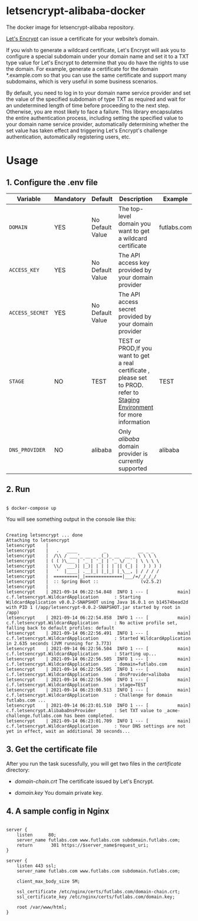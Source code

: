# letsencrypt-alibaba-docker
The docker image for letsencrypt-alibaba repository.

[Let's Encrypt](https://letsencrypt.org/getting-started/) can issue a certificate for your website’s domain. 

If you wish to generate a wildcard certificate, Let's Encrypt will ask you to configure a special subdomain under your domain name and set it to a TXT type value for Let's Encrypt to determine that you do have the rights to use the domain. For example, generate a certificate for the domain *.example.com so that you can use the same certificate and support many subdomains, which is very useful in some business scenarios.

By default, you need to log in to your domain name service provider and set the value of the specified subdomain of type TXT as required and wait for an undetermined length of time before proceeding to the next step. Otherwise, you are most likely to face a failure. This library encapsulates the entire authentication process, including setting the specified value to your domain name service provider, automatically determining whether the set value has taken effect and triggering Let's Encrypt's challenge authentication, automatically registering users, etc.

# Usage

## 1. Configure the .env file

Variable | Mandatory | Default | Description | Example
--- | --- | --- | --- | ---
`DOMAIN` | YES | No Default Value | The top-level domain you want to get a wildcard certificate | futlabs.com
`ACCESS_KEY` | YES | No Default Value | The API access key provided by your domain provider | 
`ACCESS_SECRET` | YES | No Default Value | The API access secret provided by your domain provider | 
`STAGE` | NO | TEST | TEST or PROD,If you want to get a real certificate , please set to PROD. refer to [Staging Environment](https://letsencrypt.org/docs/staging-environment/) for more information | TEST
`DNS_PROVIDER` | NO | alibaba | Only _alibaba_ domain provider is currently supported  | alibaba

## 2. Run

```shell

$ docker-compose up

```

You will see something output in the console like this:

```shell

Creating letsencrypt ... done
Attaching to letsencrypt
letsencrypt    |
letsencrypt    |   .   ____          _            __ _ _
letsencrypt    |  /\\ / ___'_ __ _ _(_)_ __  __ _ \ \ \ \
letsencrypt    | ( ( )\___ | '_ | '_| | '_ \/ _` | \ \ \ \
letsencrypt    |  \\/  ___)| |_)| | | | | || (_| |  ) ) ) )
letsencrypt    |   '  |____| .__|_| |_|_| |_\__, | / / / /
letsencrypt    |  =========|_|==============|___/=/_/_/_/
letsencrypt    |  :: Spring Boot ::                (v2.5.2)
letsencrypt    |
letsencrypt    | 2021-09-14 06:22:54.848  INFO 1 --- [           main] c.f.letsencrypt.WildcardApplication      : Starting WildcardApplication v0.0.2-SNAPSHOT using Java 16.0.1 on b14574bead2d with PID 1 (/app/letsencrypt-0.0.2-SNAPSHOT.jar started by root in /app)
letsencrypt    | 2021-09-14 06:22:54.858  INFO 1 --- [           main] c.f.letsencrypt.WildcardApplication      : No active profile set, falling back to default profiles: default
letsencrypt    | 2021-09-14 06:22:56.491  INFO 1 --- [           main] c.f.letsencrypt.WildcardApplication      : Started WildcardApplication in 2.635 seconds (JVM running for 3.773)
letsencrypt    | 2021-09-14 06:22:56.504  INFO 1 --- [           main] c.f.letsencrypt.WildcardApplication      : Starting up...
letsencrypt    | 2021-09-14 06:22:56.505  INFO 1 --- [           main] c.f.letsencrypt.WildcardApplication      : domain=futlabs.com
letsencrypt    | 2021-09-14 06:22:56.505  INFO 1 --- [           main] c.f.letsencrypt.WildcardApplication      : dnsProvider=alibaba
letsencrypt    | 2021-09-14 06:22:56.506  INFO 1 --- [           main] c.f.letsencrypt.WildcardApplication      : stage=TEST
letsencrypt    | 2021-09-14 06:23:00.513  INFO 1 --- [           main] c.f.letsencrypt.WildcardApplication      : Challenge for domain futlabs.com ...
letsencrypt    | 2021-09-14 06:23:01.510  INFO 1 --- [           main] c.f.letsencrypt.AlibabaDnsProvider       : Set TXT value to _acme-challenge.futlabs.com has been completed.
letsencrypt    | 2021-09-14 06:23:01.709  INFO 1 --- [           main] c.f.letsencrypt.WildcardApplication      : Your DNS settings are not yet in effect, wait an additional 30 seconds...

```

## 3. Get the certificate file

After you run the task sucessfully, you will get two files in the _certificate_ directory: 

- _domain-chain.crt_
The certificate issued by Let's Encrypt.

- _domain.key_
You domain private key.

## 4. A sample config in Nginx 

```

server {
    listen      80;
    server_name futlabs.com www.futlabs.com subdomain.futlabs.com;
    return       301 https://$server_name$request_uri;
}

server {
    listen 443 ssl;
    server_name futlabs.com www.futlabs.com subdomain.futlabs.com;

    client_max_body_size 5M;

    ssl_certificate /etc/nginx/certs/futlabs.com/domain-chain.crt;
    ssl_certificate_key /etc/nginx/certs/futlabs.com/domain.key;

    root /var/www/html;
}

```


